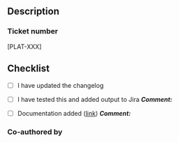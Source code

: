 ## Description

### Ticket number
[PLAT-XXX]
## Checklist

- [ ] I have updated the changelog

- [ ] I have tested this and added output to Jira
**_Comment:_**

- [ ] Documentation added ([link]())
**_Comment:_**

### Co-authored by